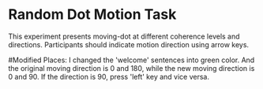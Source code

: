 # Random Dot Motion Task

This experiment presents moving-dot at different coherence levels and directions. Participants should indicate motion direction using arrow keys.

#Modified Places:
I changed the 'welcome' sentences into green color. And the original moving direction is 0 and 180, while the new moving direction is 0 and 90. If the direction is 90, press 'left' key and vice versa.
